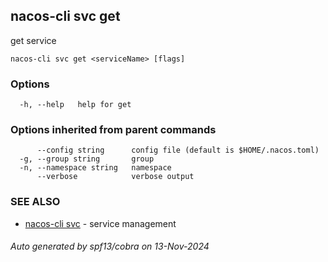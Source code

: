 ## nacos-cli svc get

get service

```
nacos-cli svc get <serviceName> [flags]
```

### Options

```
  -h, --help   help for get
```

### Options inherited from parent commands

```
      --config string      config file (default is $HOME/.nacos.toml)
  -g, --group string       group
  -n, --namespace string   namespace
      --verbose            verbose output
```

### SEE ALSO

* [nacos-cli svc](nacos-cli_svc.md)	 - service management

###### Auto generated by spf13/cobra on 13-Nov-2024

